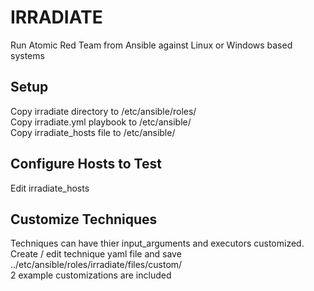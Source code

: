 # IRRADIATE
Run Atomic Red Team from Ansible against Linux or Windows based systems

## Setup
Copy irradiate directory to /etc/ansible/roles/<br>
Copy irradiate.yml playbook to /etc/ansible/<br>
Copy irradiate_hosts file to /etc/ansible/<br>

## Configure Hosts to Test
Edit irradiate_hosts<br>

## Customize Techniques
Techniques can have thier input_arguments and executors customized. <br>
Create / edit technique yaml file and save ../etc/ansible/roles/irradiate/files/custom/ <br>
2 example customizations are included



